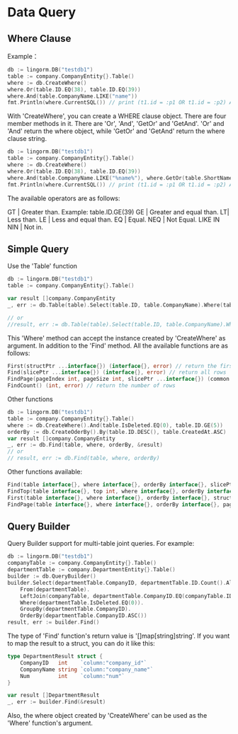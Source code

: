# Data Query

## Where Clause

Example：

``` go
db := lingorm.DB("testdb1")
table := company.CompanyEntity{}.Table()
where := db.CreateWhere()
where.Or(table.ID.EQ(38), table.ID.EQ(39))
where.And(table.CompanyName.LIKE("name"))
fmt.Println(where.CurrentSQL()) // print (t1.id = :p1 OR t1.id = :p2) AND t1.company_name like :p3
```

With 'CreateWhere', you can create a WHERE clause object. There are four member methods in it. There are 'Or', 'And', 'GetOr' and 'GetAnd'. 'Or' and 'And' return the where object, while 'GetOr' and 'GetAnd' return the where clause string.

``` go
db := lingorm.DB("testdb1")
table := company.CompanyEntity{}.Table()
where := db.CreateWhere()
where.Or(table.ID.EQ(38), table.ID.EQ(39))
where.And(table.CompanyName.LIKE("%name%"), where.GetOr(table.ShortName.EQ("name"), table.ShortName.LIKE("a%")))
fmt.Println(where.CurrentSQL()) // print (t1.id = :p1 OR t1.id = :p2) AND t1.company_name like :p5 AND (t1.short_name = :p3 OR t1.short_name like :p4)
```

The available operators are as follows:

GT | Greater than. Example: table.ID.GE(39)
GE | Greater and equal than.
LT| Less than.
LE | Less and equal than.
EQ | Equal.
NEQ | Not Equal.
LIKE
IN
NIN | Not in.

## Simple Query

Use the 'Table' function

``` go
db := lingorm.DB("testdb1")
table := company.CompanyEntity{}.Table()

var result []company.CompanyEntity
_, err := db.Table(table).Select(table.ID, table.CompanyName).Where(table.IsDeleted.EQ(0), table.ID.GE(5)).OrderBy(table.ID.DESC()).Find(&result)

// or
//result, err := db.Table(table).Select(table.ID, table.CompanyName).Where(table.IsDeleted.EQ(0), table.ID.GE(5)).OrderBy(table.ID.DESC()).Find()
```

This 'Where' method can accept the instance created by 'CreateWhere' as argument.
In addition to the 'Find' method. All the available functions are as follows:

```go
First(structPtr ...interface{}) (interface{}, error) // return the first row
Find(slicePtr ...interface{}) (interface{}, error) // return all rows
FindPage(pageIndex int, pageSize int, slicePtr ...interface{}) (common.PageResult, error) // return page result
FindCount() (int, error) // return the number of rows
```

Other functions

``` go
db := lingorm.DB("testdb1")
table := company.CompanyEntity{}.Table()
where := db.CreateWhere().And(table.IsDeleted.EQ(0), table.ID.GE(5))
orderBy := db.CreateOderBy().By(table.ID.DESC(), table.CreatedAt.ASC)
var result []company.CompanyEntity
_, err := db.Find(table, where, orderBy, &result)
// or
// result, err := db.Find(table, where, orderBy)
```

Other functions available:

```go
Find(table interface{}, where interface{}, orderBy interface{}, slicePtr ...interface{}) (interface{}, error)
FindTop(table interface{}, top int, where interface{}, orderBy interface{}, slicePtr ...interface{}) (interface{}, error)
First(table interface{}, where interface{}, orderBy interface{}, structPtr ...interface{}) (interface{}, error)
FindPage(table interface{}, where interface{}, orderBy interface{}, pageIndex int, pageSize int, slicePtr ...interface{}) (common.PageResult, error)
```

## Query Builder

Query Builder support for multi-table joint queries. For example:

``` go
db := lingorm.DB("testdb1")
companyTable := company.CompanyEntity{}.Table()
departmentTable := company.DepartmentEntity{}.Table()
builder := db.QueryBuilder()
builder.Select(departmentTable.CompanyID, departmentTable.ID.Count().Alias("Num"), companyTable.CompanyName.Max().Alias("companyName")).
    From(departmentTable).
    LeftJoin(companyTable, departmentTable.CompanyID.EQ(companyTable.ID)).
    Where(departmentTable.IsDeleted.EQ(0)).
    GroupBy(departmentTable.CompanyID).
    OrderBy(departmentTable.CompanyID.ASC())
result, err := builder.Find()
```

The type of 'Find' function's return value is '[]map[string]string'. If you want to map the result to a struct, you can do it like this:

``` go
type DepartmentResult struct {
    CompanyID   int    `column:"company_id"`
    CompanyName string `column:"company_name"`
    Num         int    `column:"num"`
}

var result []DepartmentResult
_, err := builder.Find(&result)
```

Also, the where object created by 'CreateWhere' can be used as the 'Where' function's argument.
